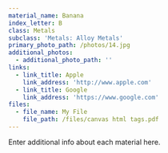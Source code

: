 ```yaml
---
material_name: Banana
index_letter: B
class: Metals
subclass: 'Metals: Alloy Metals'
primary_photo_path: /photos/14.jpg
additional_photos:
  - additional_photo_path: ''
links:
  - link_title: Apple
    link_address: 'http://www.apple.com'
  - link_title: Google
    link_address: 'https://www.google.com'
files:
  - file_name: My File
    file_path: /files/canvas html tags.pdf
---
```


Enter additional info about each material here.